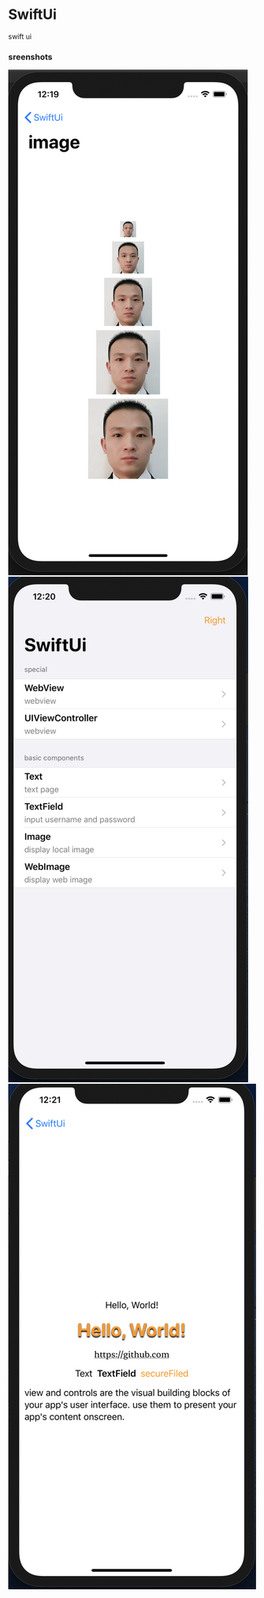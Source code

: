 # SwiftUi
swift ui

### sreenshots

![image](./screenshots/1.png)
![image](./screenshots/2.png)
![image](./screenshots/3.png)